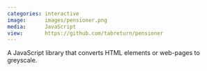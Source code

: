 ```yaml
---
categories: interactive
image:      images/pensioner.png
media:      JavaScript
view:       https://github.com/tabreturn/pensioner
---
```

A JavaScript library that converts HTML elements or web-pages to greyscale.
